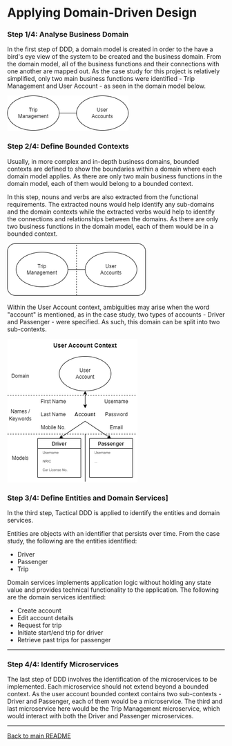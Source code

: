 # Applying Domain-Driven Design 
### **Step 1/4: Analyse Business Domain**
In the first step of DDD, a domain model is created in order to the have a bird's eye view of the system to be created and the business domain. From the domain model, all of the business functions and their connections with one another are mapped out. As the case study for this project is relatively simplified, only two main business functions were identified - Trip Management and User Account - as seen in the domain model below.

![Domain Model](BackRides_App/images/domain_model.png)

### **Step 2/4: Define Bounded Contexts**
Usually, in more complex and in-depth business domains, bounded contexts are defined to show the boundaries within a domain where each domain model applies. As there are only two main business functions in the domain model, each of them would belong to a bounded context.

In this step, nouns and verbs are also extracted from the functional requirements. The extracted nouns would help identify any sub-domains and the domain contexts while the extracted verbs would help to identify the connections and relationships between the domains. As there are only two business functions in the domain model, each of them would be in a bounded context.

![Bounded Contexts](BackRides_App/images/bounded_contexts.png)

Within the User Account context, ambiguities may arise when the word "account" is mentioned, as in the case study, two types of accounts - Driver and Passenger - were specified. As such, this domain can be split into two sub-contexts.

![User Account Context](BackRides_App/images/user_account_context.png)

### **Step 3/4: Define Entities and Domain Services]**

In the third step, Tactical DDD is applied to identify the entities and domain services.

Entities are objects with an identifier that persists over time. From the case study, the following are the entities identified:
- Driver
- Passenger
- Trip

Domain services implements application logic without holding any state value and provides technical functionality to the application. The following are the domain services identified:
- Create account
- Edit account details
- Request for trip
- Initiate start/end trip for driver
- Retrieve past trips for passenger

---
### **Step 4/4: Identify Microservices**
The last step of DDD involves the identification of the microservices to be implemented. Each microservice should not extend beyond a bounded context. As the user account bounded context contains two sub-contexts - Driver and Passenger, each of them would be a microservice. The third and last microservice here would be the Trip Management microservice, which would interact with both the Driver and Passenger microservices.

---
[Back to main README](./README.md)
